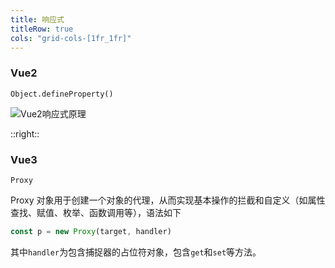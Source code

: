 ```yaml
---
title: 响应式
titleRow: true
cols: "grid-cols-[1fr_1fr]"
---
```


### Vue2

`Object.defineProperty()`

<v-click>

![Vue2响应式原理](https://v2.cn.vuejs.org/images/data.png)

</v-click>

::right::

<v-click>

### Vue3

`Proxy`

<v-click>

Proxy 对象用于创建一个对象的代理，从而实现基本操作的拦截和自定义（如属性查找、赋值、枚举、函数调用等），语法如下

```javascript twoslash
const p = new Proxy(target, handler)
```

其中`handler`为包含捕捉器的占位符对象，包含`get`和`set`等方法。

</v-click>

</v-click>

<!--
介绍完 Vue2 后：

Vue 2 使用 getter / setters 完全是出于支持旧版本浏览器的限制。而在 Vue 3 中则使用了 Proxy 来创建响应式对象，仅将 getter / setter 用于 ref。 

那么什么是 Proxy？Proxy 对象用于创建一个对象的代理，从而实现基本操作的拦截和自定义（如属性查找、赋值、枚举、函数调用等）

最后总结：


简而言之与`Object.defineProperty()`相似的作用，但不会改变对象。需要说明的是，虽然使用了 Proxy 之后的对象表现得很像原始的对象，但是通过`===`还是可以看出区别 
-->
